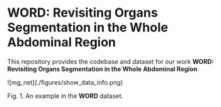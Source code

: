 # WORD: Revisiting Organs Segmentation in the Whole Abdominal Region
This repository provides the codebase and dataset for our work **WORD: Revisiting Organs Segmentation in the Whole Abdominal Region**
<div aligh=center> ![mg_net](./figures/show_data_info.png)

Fig. 1. An example in the **WORD** dataset.
